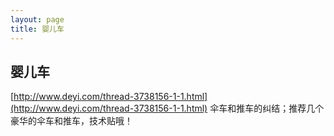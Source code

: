 ```yaml
---
layout: page
title: 婴儿车
---
```


## 婴儿车

[http://www.deyi.com/thread-3738156-1-1.html](http://www.deyi.com/thread-3738156-1-1.html)
伞车和推车的纠结；推荐几个豪华的伞车和推车，技术贴哦！

